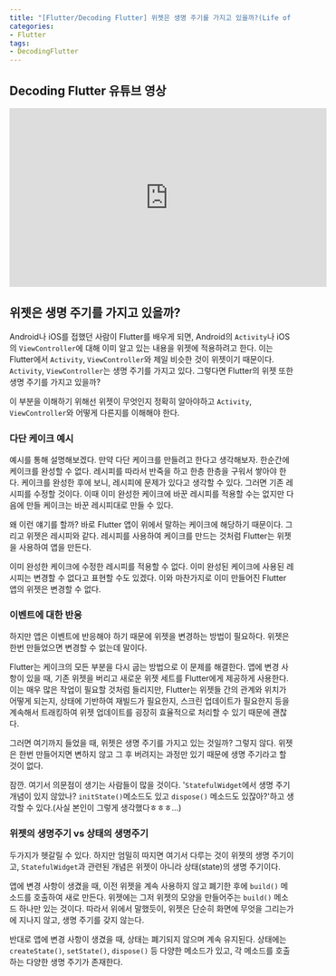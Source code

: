```yaml
---
title: "[Flutter/Decoding Flutter] 위젯은 생명 주기를 가지고 있을까?(Life of a Widget?!)"
categories:
- Flutter
tags:
- DecodingFlutter
---
```


## Decoding Flutter 유튜브 영상

<iframe width="560" height="315" src="https://www.youtube.com/embed/cyFM2emjbQ8?cc_load_policy=1" frameborder="0" allowfullscreen></iframe>

<br>

## 위젯은 생명 주기를 가지고 있을까?

Android나 iOS를 접했던 사람이 Flutter를 배우게 되면, Android의 `Activity`나 iOS의 `ViewController`에 대해 이미 알고 있는 내용을 위젯에 적용하려고 한다. 이는 Flutter에서 `Activity`, `ViewController`와 제일 비슷한 것이 위젯이기 때문이다. `Activity`, `ViewController`는 생명 주기를 가지고 있다. 그렇다면 Flutter의 위젯 또한 생명 주기를 가지고 있을까?

이 부분을 이해하기 위해선 위젯이 무엇인지 정확히 알아야하고 `Activity`, `ViewController`와 어떻게 다른지를 이해해야 한다.

### 다단 케이크 예시

예시를 통해 설명해보겠다. 만약 다단 케이크를 만들려고 한다고 생각해보자. 한순간에 케이크를 완성할 수 없다. 레시피를 따라서 반죽을 하고 한층 한층을 구워서 쌓아야 한다. 케이크를 완성한 후에 보니, 레시피에 문제가 있다고 생각할 수 있다. 그러면 기존 레시피를 수정할 것이다. 이때 이미 완성한 케이크에 바꾼 레시피를 적용할 수는 없지만 다음에 만들 케이크는 바꾼 레시피대로 만들 수 있다.

왜 이런 얘기를 할까? 바로 Flutter 앱이 위에서 말하는 케이크에 해당하기 때문이다. 그리고 위젯은 레시피와 같다. 레시피를 사용하여 케이크를 만드는 것처럼 Flutter는 위젯을 사용하여 앱을 만든다.

이미 완성한 케이크에 수정한 레시피를 적용할 수 없다. 이미 완성된 케이크에 사용된 레시피는 변경할 수 없다고 표현할 수도 있겠다. 이와 마찬가지로 이미 만들어진 Flutter 앱의 위젯은 변경할 수 없다.

### 이벤트에 대한 반응

하지만 앱은 이벤트에 반응해야 하기 때문에 위젯을 변경하는 방법이 필요하다. 위젯은 한번 만들었으면 변경할 수 없는데 말이다.

Flutter는 케이크의 모든 부분을 다시 굽는 방법으로 이 문제를 해결한다. 앱에 변경 사항이 있을 때, 기존 위젯을 버리고 새로운 위젯 세트를 Flutter에게 제공하게 사용한다. 이는 매우 많은 작업이 필요할 것처럼 들리지만, Flutter는 위젯들 간의 관계와 위치가 어떻게 되는지, 상태에 기반하여 재빌드가 필요한지, 스크린 업데이트가 필요한지 등을 계속해서 트래킹하여 위젯 업데이트를 굉장히 효율적으로 처리할 수 있기 때문에 괜찮다. 

그러면 여기까지 들었을 때, 위젯은 생명 주기를 가지고 있는 것일까? 그렇지 않다. 위젯은 한번 만들어지면 변하지 않고 그 후 버려지는 과정만 있기 때문에 생명 주기라고 할 것이 없다.

잠깐. 여기서 의문점이 생기는 사람들이 많을 것이다. '`StatefulWidget`에서 생명 주기 개념이 있지 않았나? `initState()`메소드도 있고 `dispose()` 메소드도 있잖아?'하고 생각할 수 있다.(사실 본인이 그렇게 생각했다ㅎㅎㅎ\...)

### 위젯의 생명주기 vs 상태의 생명주기

두가지가 헷갈릴 수 있다. 하지만 엄밀히 따지면 여기서 다루는 것이 위젯의 생명 주기이고, `StatefulWidget`과 관련된 개념은 위젯이 아니라 상태(state)의 생명 주기이다.

앱에 변경 사항이 생겼을 때, 이전 위젯을 계속 사용하지 않고 폐기한 후에 `build()` 메소드를 호출하여 새로 만든다. 위젯에는 그저 위젯의 모양을 만들어주는 `build()` 메소드 하나만 있는 것이다. 따라서 위에서 말했듯이, 위젯은 단순히 화면에 무엇을 그리는가에 지나지 않고, 생명 주기를 갖지 않는다.

반대로 앱에 변경 사항이 생겼을 때, 상태는 폐기되지 않으며 계속 유지된다. 상태에는 `createState()`, `setState()`, `dispose()` 등 다양한 메소드가 있고, 각 메소드를 호출하는 다양한 생명 주기가 존재한다.
